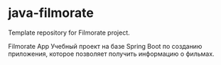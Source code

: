 # java-filmorate
Template repository for Filmorate project.

Filmorate App
Учебный проект на базе Spring Boot по созданию приложения, которое позволяет получить информацию о фильмах.
